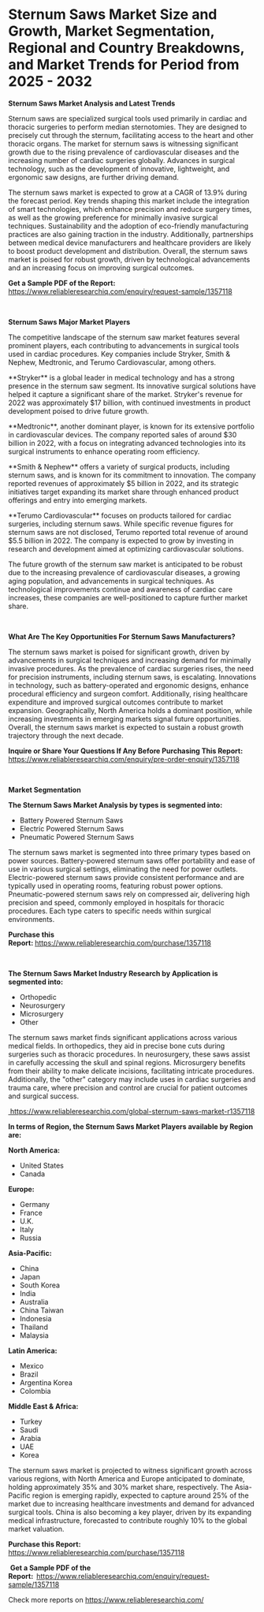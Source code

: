 <p><h1>Sternum Saws Market Size and Growth, Market Segmentation, Regional and Country Breakdowns, and Market Trends for Period from 2025 -  2032</h1></p><p><strong>Sternum Saws Market Analysis and Latest Trends</strong></p>
<p><p>Sternum saws are specialized surgical tools used primarily in cardiac and thoracic surgeries to perform median sternotomies. They are designed to precisely cut through the sternum, facilitating access to the heart and other thoracic organs. The market for sternum saws is witnessing significant growth due to the rising prevalence of cardiovascular diseases and the increasing number of cardiac surgeries globally. Advances in surgical technology, such as the development of innovative, lightweight, and ergonomic saw designs, are further driving demand.</p><p>The sternum saws market is expected to grow at a CAGR of 13.9% during the forecast period. Key trends shaping this market include the integration of smart technologies, which enhance precision and reduce surgery times, as well as the growing preference for minimally invasive surgical techniques. Sustainability and the adoption of eco-friendly manufacturing practices are also gaining traction in the industry. Additionally, partnerships between medical device manufacturers and healthcare providers are likely to boost product development and distribution. Overall, the sternum saws market is poised for robust growth, driven by technological advancements and an increasing focus on improving surgical outcomes.</p></p>
<p><strong>Get a Sample PDF of the Report:&nbsp;</strong> <a href="https://www.reliableresearchiq.com/enquiry/request-sample/1357118?utm_campaign=3054&utm_medium=2&utm_source=Github&utm_content=ia&utm_term=04032025&utm_id=sternum-saws">https://www.reliableresearchiq.com/enquiry/request-sample/1357118</a></p>
<p>&nbsp;</p>
<p><strong>Sternum Saws Major Market Players</strong></p>
<p><p>The competitive landscape of the sternum saw market features several prominent players, each contributing to advancements in surgical tools used in cardiac procedures. Key companies include Stryker, Smith & Nephew, Medtronic, and Terumo Cardiovascular, among others.</p><p>**Stryker** is a global leader in medical technology and has a strong presence in the sternum saw segment. Its innovative surgical solutions have helped it capture a significant share of the market. Stryker's revenue for 2022 was approximately $17 billion, with continued investments in product development poised to drive future growth.</p><p>**Medtronic**, another dominant player, is known for its extensive portfolio in cardiovascular devices. The company reported sales of around $30 billion in 2022, with a focus on integrating advanced technologies into its surgical instruments to enhance operating room efficiency.</p><p>**Smith & Nephew** offers a variety of surgical products, including sternum saws, and is known for its commitment to innovation. The company reported revenues of approximately $5 billion in 2022, and its strategic initiatives target expanding its market share through enhanced product offerings and entry into emerging markets.</p><p>**Terumo Cardiovascular** focuses on products tailored for cardiac surgeries, including sternum saws. While specific revenue figures for sternum saws are not disclosed, Terumo reported total revenue of around $5.5 billion in 2022. The company is expected to grow by investing in research and development aimed at optimizing cardiovascular solutions.</p><p>The future growth of the sternum saw market is anticipated to be robust due to the increasing prevalence of cardiovascular diseases, a growing aging population, and advancements in surgical techniques. As technological improvements continue and awareness of cardiac care increases, these companies are well-positioned to capture further market share.</p></p>
<p>&nbsp;</p>
<p><strong>What Are The Key Opportunities For Sternum Saws Manufacturers?</strong></p>
<p><p>The sternum saws market is poised for significant growth, driven by advancements in surgical techniques and increasing demand for minimally invasive procedures. As the prevalence of cardiac surgeries rises, the need for precision instruments, including sternum saws, is escalating. Innovations in technology, such as battery-operated and ergonomic designs, enhance procedural efficiency and surgeon comfort. Additionally, rising healthcare expenditure and improved surgical outcomes contribute to market expansion. Geographically, North America holds a dominant position, while increasing investments in emerging markets signal future opportunities. Overall, the sternum saws market is expected to sustain a robust growth trajectory through the next decade.</p></p>
<p><strong>Inquire or Share Your Questions If Any Before Purchasing This Report:</strong> <a href="https://www.reliableresearchiq.com/enquiry/pre-order-enquiry/1357118?utm_campaign=3054&utm_medium=2&utm_source=Github&utm_content=ia&utm_term=04032025&utm_id=sternum-saws">https://www.reliableresearchiq.com/enquiry/pre-order-enquiry/1357118</a></p>
<p>&nbsp;</p>
<p><strong>Market Segmentation</strong></p>
<p><strong>The Sternum Saws Market Analysis by types is segmented into:</strong></p>
<p><ul><li>Battery Powered Sternum Saws</li><li>Electric Powered Sternum Saws</li><li>Pneumatic Powered Sternum Saws</li></ul></p>
<p><p>The sternum saws market is segmented into three primary types based on power sources. Battery-powered sternum saws offer portability and ease of use in various surgical settings, eliminating the need for power outlets. Electric-powered sternum saws provide consistent performance and are typically used in operating rooms, featuring robust power options. Pneumatic-powered sternum saws rely on compressed air, delivering high precision and speed, commonly employed in hospitals for thoracic procedures. Each type caters to specific needs within surgical environments.</p></p>
<p><strong>Purchase this Report:&nbsp;</strong><a href="https://www.reliableresearchiq.com/purchase/1357118?utm_campaign=3054&utm_medium=2&utm_source=Github&utm_content=ia&utm_term=04032025&utm_id=sternum-saws">https://www.reliableresearchiq.com/purchase/1357118</a></p>
<p>&nbsp;</p>
<p><strong>The Sternum Saws Market Industry Research by Application is segmented into:</strong></p>
<p><ul><li>Orthopedic</li><li>Neurosurgery</li><li>Microsurgery</li><li>Other</li></ul></p>
<p><p>The sternum saws market finds significant applications across various medical fields. In orthopedics, they aid in precise bone cuts during surgeries such as thoracic procedures. In neurosurgery, these saws assist in carefully accessing the skull and spinal regions. Microsurgery benefits from their ability to make delicate incisions, facilitating intricate procedures. Additionally, the "other" category may include uses in cardiac surgeries and trauma care, where precision and control are crucial for patient outcomes and surgical success.</p></p>
<p><a href="https://www.reliableresearchiq.com/global-sternum-saws-market-r1357118?utm_campaign=3054&utm_medium=2&utm_source=Github&utm_content=ia&utm_term=04032025&utm_id=sternum-saws">&nbsp;https://www.reliableresearchiq.com/global-sternum-saws-market-r1357118</a></p>
<p><strong>In terms of Region, the Sternum Saws Market Players available by Region are:</strong></p>
<p>
    <p> <strong> North America: </strong>
        <ul>
            <li>United States</li>
            <li>Canada</li>
        </ul>
        </p> 
    <p> <strong> Europe: </strong>
        <ul>
            <li>Germany</li>
            <li>France</li>
            <li>U.K.</li>
            <li>Italy</li>
            <li>Russia</li>
        </ul>
        </p> 
    <p> <strong> Asia-Pacific: </strong>
        <ul>
            <li>China</li>
            <li>Japan</li>
            <li>South Korea</li>
            <li>India</li>
            <li>Australia</li>
            <li>China Taiwan</li>
            <li>Indonesia</li>
            <li>Thailand</li>
            <li>Malaysia</li>
        </ul>
        </p> 
    <p> <strong> Latin America: </strong>
        <ul>
            <li>Mexico</li>
            <li>Brazil</li>
            <li>Argentina Korea</li>
            <li>Colombia</li>
        </ul>
        </p> 
    <p> <strong> Middle East & Africa: </strong>
        <ul>
            <li>Turkey</li>
            <li>Saudi</li>
            <li>Arabia</li>
            <li>UAE</li>
            <li>Korea</li>
        </ul>
    </p>
    </p>
<p><p>The sternum saws market is projected to witness significant growth across various regions, with North America and Europe anticipated to dominate, holding approximately 35% and 30% market share, respectively. The Asia-Pacific region is emerging rapidly, expected to capture around 25% of the market due to increasing healthcare investments and demand for advanced surgical tools. China is also becoming a key player, driven by its expanding medical infrastructure, forecasted to contribute roughly 10% to the global market valuation.</p></p>
<p><strong>Purchase this Report: </strong><a href="https://www.reliableresearchiq.com/purchase/1357118?utm_campaign=3054&utm_medium=2&utm_source=Github&utm_content=ia&utm_term=04032025&utm_id=sternum-saws">https://www.reliableresearchiq.com/purchase/1357118</a></p>
<p>&nbsp;<strong>Get a Sample PDF of the Report:&nbsp;&nbsp;</strong><a href="https://www.reliableresearchiq.com/enquiry/request-sample/1357118?utm_campaign=3054&utm_medium=2&utm_source=Github&utm_content=ia&utm_term=04032025&utm_id=sternum-saws">https://www.reliableresearchiq.com/enquiry/request-sample/1357118</a></p>
<p><strong></strong></p>
<p>Check more reports on <a href="https://www.reliableresearchiq.com/?utm_campaign=3054&utm_medium=2&utm_source=Github&utm_content=ia&utm_term=04032025&utm_id=sternum-saws">https://www.reliableresearchiq.com/</a></p>
